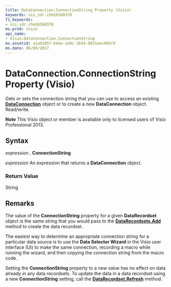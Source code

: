 ```yaml
---
title: DataConnection.ConnectionString Property (Visio)
keywords: vis_sdr.chm16560370
f1_keywords:
- vis_sdr.chm16560370
ms.prod: visio
api_name:
- Visio.DataConnection.ConnectionString
ms.assetid: a1a6105f-64ee-1e0c-3b54-9831aec06bf4
ms.date: 06/08/2017
---
```



# DataConnection.ConnectionString Property (Visio)

Gets or sets the connection string that you can use to access an existing **[DataConnection](dataconnection-object-visio.md)** object or to create a new **DataConnection** object. Read/write.


 **Note**  This Visio object or member is available only to licensed users of Visio Professional 2013.


## Syntax

 _expression_ . **ConnectionString**

 _expression_ An expression that returns a **DataConnection** object.


### Return Value

String


## Remarks

The value of the **ConnectionString** property for a given **DataRecordset** object is the same string that you would pass to the **[DataRecordsets.Add](datarecordsets-add-method-visio.md)** method to create the data recordset.

The easiest way to determine an appropriate connection string for a particular data source is to use the **Data Selector Wizard** in the Visio user interface (UI) to make the same connection, recording a macro while running the wizard, and then copying the connection string from the macro code.

Setting the **ConnectionString** property to a new value has no effect on data already in any data recordsets. To update the data in a data recordset using a new **ConnectionString** setting, call the **[DataRecordset.Refresh](datarecordset-refresh-method-visio.md)** method.


